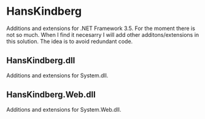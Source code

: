 HansKindberg
============
Additions and extensions for .NET Framework 3.5. For the moment there is not so much. When I find it necesarry I will add other additons/extensions in this solution. The idea is to avoid redundant code.

HansKindberg.dll
----------------
Additions and extensions for System.dll.

HansKindberg.Web.dll
--------------------
Additions and extensions for System.Web.dll.